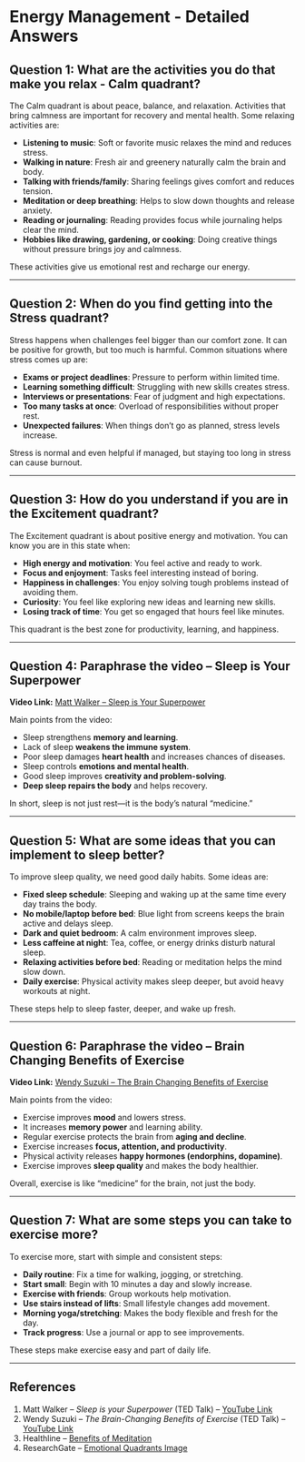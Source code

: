 # Energy Management - Detailed Answers

## Question 1: What are the activities you do that make you relax - Calm quadrant?  
The Calm quadrant is about peace, balance, and relaxation. Activities that bring calmness are important for recovery and mental health. Some relaxing activities are:  

- **Listening to music**: Soft or favorite music relaxes the mind and reduces stress.  
- **Walking in nature**: Fresh air and greenery naturally calm the brain and body.  
- **Talking with friends/family**: Sharing feelings gives comfort and reduces tension.  
- **Meditation or deep breathing**: Helps to slow down thoughts and release anxiety.  
- **Reading or journaling**: Reading provides focus while journaling helps clear the mind.  
- **Hobbies like drawing, gardening, or cooking**: Doing creative things without pressure brings joy and calmness.  

These activities give us emotional rest and recharge our energy.  

---

## Question 2: When do you find getting into the Stress quadrant?  
Stress happens when challenges feel bigger than our comfort zone. It can be positive for growth, but too much is harmful. Common situations where stress comes up are:  

- **Exams or project deadlines**: Pressure to perform within limited time.  
- **Learning something difficult**: Struggling with new skills creates stress.  
- **Interviews or presentations**: Fear of judgment and high expectations.  
- **Too many tasks at once**: Overload of responsibilities without proper rest.  
- **Unexpected failures**: When things don’t go as planned, stress levels increase.  

Stress is normal and even helpful if managed, but staying too long in stress can cause burnout.  

---

## Question 3: How do you understand if you are in the Excitement quadrant?  
The Excitement quadrant is about positive energy and motivation. You can know you are in this state when:  

- **High energy and motivation**: You feel active and ready to work.  
- **Focus and enjoyment**: Tasks feel interesting instead of boring.  
- **Happiness in challenges**: You enjoy solving tough problems instead of avoiding them.  
- **Curiosity**: You feel like exploring new ideas and learning new skills.  
- **Losing track of time**: You get so engaged that hours feel like minutes.  

This quadrant is the best zone for productivity, learning, and happiness.  

---

## Question 4: Paraphrase the video – Sleep is Your Superpower  
**Video Link:** [Matt Walker – Sleep is Your Superpower](https://www.youtube.com/watch?v=5MuIMqhT8DM)  

Main points from the video:  
- Sleep strengthens **memory and learning**.  
- Lack of sleep **weakens the immune system**.  
- Poor sleep damages **heart health** and increases chances of diseases.  
- Sleep controls **emotions and mental health**.  
- Good sleep improves **creativity and problem-solving**.  
- **Deep sleep repairs the body** and helps recovery.  

In short, sleep is not just rest—it is the body’s natural “medicine.”  

---

## Question 5: What are some ideas that you can implement to sleep better?  
To improve sleep quality, we need good daily habits. Some ideas are:  

- **Fixed sleep schedule**: Sleeping and waking up at the same time every day trains the body.  
- **No mobile/laptop before bed**: Blue light from screens keeps the brain active and delays sleep.  
- **Dark and quiet bedroom**: A calm environment improves sleep.  
- **Less caffeine at night**: Tea, coffee, or energy drinks disturb natural sleep.  
- **Relaxing activities before bed**: Reading or meditation helps the mind slow down.  
- **Daily exercise**: Physical activity makes sleep deeper, but avoid heavy workouts at night.  

These steps help to sleep faster, deeper, and wake up fresh.  

---

## Question 6: Paraphrase the video – Brain Changing Benefits of Exercise  
**Video Link:** [Wendy Suzuki – The Brain Changing Benefits of Exercise](https://www.youtube.com/watch?v=BHY0FxzoKZE)  

Main points from the video:  
- Exercise improves **mood** and lowers stress.  
- It increases **memory power** and learning ability.  
- Regular exercise protects the brain from **aging and decline**.  
- Exercise increases **focus, attention, and productivity**.  
- Physical activity releases **happy hormones (endorphins, dopamine)**.  
- Exercise improves **sleep quality** and makes the body healthier.  

Overall, exercise is like “medicine” for the brain, not just the body.  

---

## Question 7: What are some steps you can take to exercise more?  
To exercise more, start with simple and consistent steps:  

- **Daily routine**: Fix a time for walking, jogging, or stretching.  
- **Start small**: Begin with 10 minutes a day and slowly increase.  
- **Exercise with friends**: Group workouts help motivation.  
- **Use stairs instead of lifts**: Small lifestyle changes add movement.  
- **Morning yoga/stretching**: Makes the body flexible and fresh for the day.  
- **Track progress**: Use a journal or app to see improvements.  

These steps make exercise easy and part of daily life.  

---

## References  
1. Matt Walker – *Sleep is your Superpower* (TED Talk) – [YouTube Link](https://www.youtube.com/watch?v=5MuIMqhT8DM)  
2. Wendy Suzuki – *The Brain-Changing Benefits of Exercise* (TED Talk) – [YouTube Link](https://www.youtube.com/watch?v=BHY0FxzoKZE)  
3. Healthline – [Benefits of Meditation](https://www.healthline.com/health/mental-health/types-of-meditation)  
4. ResearchGate – [Emotional Quadrants Image](https://www.researchgate.net/publication/335191634/figure/fig2/AS:792212367486976@1565889555183/Modified-PA-plane-with-four-emotional-quadrants.jpg)  
